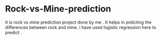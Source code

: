 # Rock-vs-Mine-prediction
It is rock vs mine prediction project done by me . It helps in prdicting the differences between rock and mine. i have used logistic regression here to predict .
